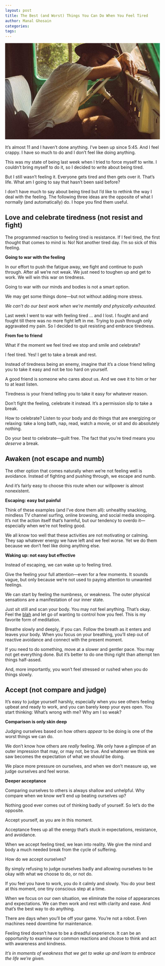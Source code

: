 ```yaml
---
layout: post
title: The Best (and Worst) Things You Can Do When You Feel Tired
author: Manal Ghosain
categories:
tags:
---
```


![Tired](/images/feeling-tired.jpg)

It’s almost 11 and I haven’t done anything. I’ve been up since 5:45. And I feel crappy. I have so much to do and I don’t feel like doing anything.

This was my state of being last week when I tried to force myself to write. I couldn’t bring myself to do it, so I decided to write about being tired. 

But I still wasn’t feeling it. Everyone gets tired and then gets over it. That’s life. What am I going to say that hasn’t been said before?

I don’t have much to say about being tired but I’d like to rethink the way I deal with the feeling. The following three ideas are the opposite of what I normally (and automatically) do. I hope you find them useful.

## Love and celebrate tiredness (not resist and fight)

The programmed reaction to feeling tired is resistance. If I feel tired, the first thought that comes to mind is: No! Not another tired day. I’m so sick of this feeling. 

**Going to war with the feeling**

In our effort to push the fatigue away, we fight and continue to push through. After all we’re not weak. We just need to toughen up and get to work. We will win this war on tiredness.

Going to war with our minds and bodies is not a smart option. 

We may get some things done—but not without adding more stress. 

_We can’t do our best work when we’re mentally and physically exhausted._

Last week I went to war with feeling tired … and I lost. I fought and and fought till there was no more fight left in me. Trying to push through only aggravated my pain. So I decided to quit resisting and embrace tiredness.

**From foe to friend**

What if the moment we feel tired we stop and smile and celebrate? 

I feel tired. Yes! I get to take a break and rest. 

Instead of tiredness being an enemy, imagine that it’s a close friend telling you to take it easy and not be too hard on yourself. 

A good friend is someone who cares about us. And we owe it to him or her to at least listen.

Tiredness is your friend telling you to take it easy for whatever reason. 

Don’t fight the feeling, celebrate it instead. It’s a permission slip to take a break.

How to celebrate? Listen to your body and do things that are energizing or relaxing: take a long bath, nap, read, watch a movie, or sit and do absolutely nothing.

Do your best to celebrate—guilt free. The fact that you’re tired means you _deserve_ a break.

## Awaken (not escape and numb)

The other option that comes naturally when we’re not feeling well is avoidance. Instead of fighting and pushing through, we escape and numb.

And it’s fairly easy to choose this route when our willpower is almost nonexistent. 

**Escaping: easy but painful**

Think of these examples (and I’ve done them all): unhealthy snacking, mindless TV channel surfing, online browsing, and social media snooping. It’s not the action itself that’s harmful, but our tendency to overdo it—especially when we’re not feeling good.

We all know too well that these activities are not motivating or calming. They sap whatever energy we have left and we feel worse. Yet we do them because we don’t feel like doing anything else.

**Waking up: not easy but effective** 

Instead of escaping, we can wake up to feeling tired. 

Give the feeling your full attention—even for a few moments. It sounds vague, but only because we’re not used to paying attention to unwanted feelings.

We can start by feeling the numbness, or weakness. The outer physical sensations are a manifestation of our inner state. 

Just sit still and scan your body. You may not feel anything. That’s okay. Feel the [blah](/the-blah-diary/) and let go of wanting to control how you feel. This is my favorite form of meditation. 

Breathe slowly and deeply, if you can. Follow the breath as it enters and leaves your body. When you focus on your breathing, you’ll step out of reactive avoidance and connect with the present moment.

If you need to do something, move at a slower and gentler pace. You may not get everything done. But it’s better to do one thing right than attempt ten things half-assed.

And, more importantly, you won’t feel stressed or rushed when you do things slowly.

## Accept (not compare and judge)

It’s easy to judge yourself harshly, especially when you see others feeling upbeat and ready to work, and you can barely keep your eyes open. You start thinking: What’s wrong with me? Why am I so weak?

**Comparison is only skin deep**

Judging ourselves based on how others _appear_ to be doing is one of the worst things we can do. 

We don’t know how others are _really_ feeling. We only have a glimpse of an outer impression that may, or may not, be true. And whatever we think we saw becomes the expectation of what we _should_ be doing.

We place more pressure on ourselves, and when we don’t measure up, we judge ourselves and feel worse. 

 **Deeper acceptance**

Comparing ourselves to others is always shallow and unhelpful.  Why compare when we know we’ll end up beating ourselves up? 

Nothing good ever comes out of thinking badly of yourself. So let’s do the opposite.

Accept yourself, as you are in this moment.

Acceptance frees up all the energy that’s stuck in expectations, resistance, and avoidance.

When we accept feeling tired, we lean into reality. We give the mind and body a much needed break from the cycle of suffering.

How do we accept ourselves?

By simply refusing to judge ourselves badly and allowing ourselves to be okay with what we choose to do, or not do.

If you feel you have to work, you do it calmly and slowly. You do your best at this moment, one tiny conscious step at a time. 

When we focus on our own situation, we eliminate the noise of appearances and expectations. We can then work and rest with clarity and ease. And that’s the best way to do anything.

There are days when you’ll be off your game. You’re not a robot. Even machines need downtime for maintenance.

Feeling tired doesn’t have to be a dreadful experience. It can be an opportunity to examine our common reactions and choose to think and act with awareness and kindness.

_It’s in moments of weakness that we get to wake up and learn to embrace the life we’re given._
